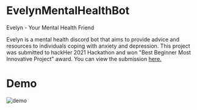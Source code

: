 # EvelynMentalHealthBot
Evelyn - Your Mental Health Friend

Evelyn is a mental health discord bot that aims to provide advice and resources to individuals coping with anxiety and depression. 
This project was submitted to hackHer 2021 Hackathon and won "Best Beginner Most Innovative Project" award. You can view the submission [here.](https://devpost.com/software/evelyn)

# Demo
![demo](https://github.com/sarusmb/EvelynMentalHealthBot/blob/main/evelyndemo.gif)
